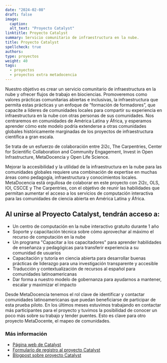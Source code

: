 ```yaml
---
date: "2024-02-08"
draft: false
image:
  caption: 
  alt_text: "Proyecto Catalyst"
linktitle: Proyecto Catalyst
summary: Servicio comunitario de infraestructura en la nube. 
title: Proyecto Catalyst 
spellcheck: true
authors: 
type: proyectos
weight: 40
tags:
  - proyectos
  - proyectos extra metadocencia
---
```


Nuestro objetivo es crear un servicio comunitario de infraestructura en la nube y ofrecer flujos de trabajo en biociencias. Promoveremos como valores prácticas comunitarias abiertas e inclusivas, la infraestructura que permita estas prácticas y un enfoque de “formación de formadores”, que capacite a líderes de comunidades locales para compartir su experiencia en infraestructura en la nube con otras personas de sus comunidades. Nos centraremos en comunidades de América Latina y África, y esperamos aprender cómo este modelo podría extenderse a otras comunidades globales históricamente marginadas de los proyectos de infraestructura científica a gran escala.

Se trata de un esfuerzo de colaboración entre 2i2c, The Carpentries, Center for Scientific Collaboration and Community Engagement, Invest in Open Infrastructure, MetaDocencia y Open Life Science.

Mejorar la accesibilidad y la utilidad de la infraestructura en la nube para las comunidades globales requiere una combinación de expertise en muchas áreas como pedagogía, infraestructura y conocimientos locales. MetaDocencia está orgullosa de colaborar en este proyecto con 2i2c, OLS, IOI, CSCCE y The Carpentries, con el objetivo de reunir las habilidades que permitan aumentar el acceso a los servicios de computación interactiva para las comunidades de ciencia abierta en América Latina y África.

## Al unirse al Proyecto Catalyst, tendrán acceso a:
* Un centro de computación en la nube interactivo gratuito durante 1 año
* Soporte y capacitación técnica sobre cómo aprovechar al máximo el recurso de computación en la nube
* Un programa "Capacitar a los capacitadores" para aprender habilidades de enseñanza y pedagógicas para transferir experiencia a su comunidad de usuarios
* Capacitación y tutoría en ciencia abierta para desarrollar buenas prácticas de liderazgo para una investigación transparente y accesible
* Traducción y contextualización de recursos al español para comunidades latinoamericanas
* Dar forma a nuestro modelo de gobernanza para ayudarnos a mantener, escalar y maximizar el impacto

Desde MetaDocencia tenemos el rol clave de identificar y contactar comunidades latinoamericanas que puedan beneficiarse de participar de esta prueba piloto. En los últimos meses estuvimos trabajando en contactar más participantes para el proyecto y tuvimos la posibilidad de conocer un poco más sobre su trabajo y tender puentes. Esto es clave para otro proyecto MetaDocente, el mapeo de comunidades.

### Más información
* [Página web de Catalyst](https://catalystproject.cloud/index.html "Página web del proyecto Catalyst")
* [Formulario de registro al proyecto Catalyst](https://catalystproject.cloud/register.html "Formulario de registro")
* [Blogpost sobre proyecto Catalyst](https://www.metadocencia.org/post/20231215-comunidadescatalyst/ "MetaDocencia le da la bienvenida a las primeras comunidades latinoamericanas que participan en el proyecto Catalyst")




